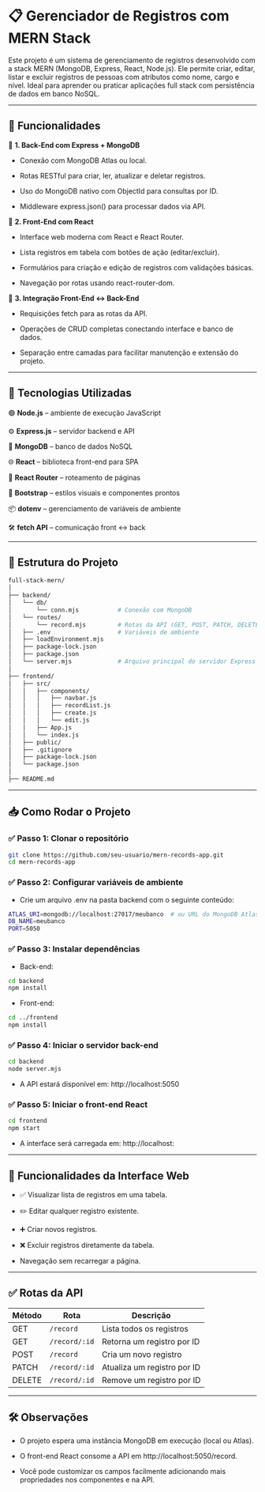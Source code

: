 # 📋 Gerenciador de Registros com MERN Stack

Este projeto é um sistema de gerenciamento de registros desenvolvido com a stack MERN (MongoDB, Express, React, Node.js). Ele permite criar, editar, listar e excluir registros de pessoas com atributos como nome, cargo e nível. Ideal para aprender ou praticar aplicações full stack com persistência de dados em banco NoSQL.

---

## 🚀 Funcionalidades

🔹 **1. Back-End com Express + MongoDB**

- Conexão com MongoDB Atlas ou local.

- Rotas RESTful para criar, ler, atualizar e deletar registros.

- Uso do MongoDB nativo com ObjectId para consultas por ID.

- Middleware express.json() para processar dados via API.

🔹 **2. Front-End com React**

- Interface web moderna com React e React Router.

- Lista registros em tabela com botões de ação (editar/excluir).

- Formulários para criação e edição de registros com validações básicas.

- Navegação por rotas usando react-router-dom.

🔹 **3. Integração Front-End ↔ Back-End**

- Requisições fetch para as rotas da API.

- Operações de CRUD completas conectando interface e banco de dados.

- Separação entre camadas para facilitar manutenção e extensão do projeto.

---

## 🧰 Tecnologias Utilizadas

🟢 **Node.js** – ambiente de execução JavaScript

⚙️ **Express.js** – servidor backend e API

🍃 **MongoDB** – banco de dados NoSQL

🌐 **React** – biblioteca front-end para SPA

🧭 **React Router** – roteamento de páginas

🎨 **Bootstrap** – estilos visuais e componentes prontos

📦 **dotenv** – gerenciamento de variáveis de ambiente

🛠️ **fetch API** – comunicação front ↔ back

---

## 📁 Estrutura do Projeto

```bash
full-stack-mern/
│
├── backend/
│   └── db/           
│       └── conn.mjs           # Conexão com MongoDB
│   └── routes/
│       └── record.mjs         # Rotas da API (GET, POST, PATCH, DELETE)
│   ├── .env                   # Variáveis de ambiente 
│   ├── loadEnvironment.mjs
│   ├── package-lock.json
│   ├── package.json
│   └── server.mjs             # Arquivo principal do servidor Express
│   
├── frontend/
│   ├── src/
│   │   ├── components/
│   │   │   ├── navbar.js
│   │   │   ├── recordList.js
│   │   │   ├── create.js
│   │   │   └── edit.js
│   │   ├── App.js
│   │   └── index.js
│   ├── public/      
│   ├── .gitignore
│   ├── package-lock.json                    
│   └── package.json
│
├── README.md
```

---

## 📥 Como Rodar o Projeto

### ✅ Passo 1: Clonar o repositório

```bash
git clone https://github.com/seu-usuario/mern-records-app.git
cd mern-records-app
```

### ✅ Passo 2: Configurar variáveis de ambiente

- Crie um arquivo .env na pasta backend com o seguinte conteúdo:

```bash
ATLAS_URI=mongodb://localhost:27017/meubanco  # ou URL do MongoDB Atlas
DB_NAME=meubanco
PORT=5050
```

### ✅ Passo 3: Instalar dependências

- Back-end:
```bash
cd backend
npm install
```

- Front-end:
```bash
cd ../frontend
npm install
```

### ✅ Passo 4: Iniciar o servidor back-end

```bash
cd backend
node server.mjs
```

- A API estará disponível em: http://localhost:5050

### ✅ Passo 5: Iniciar o front-end React

```bash
cd frontend
npm start
```

- A interface será carregada em: http://localhost:

---

## 🧪 Funcionalidades da Interface Web

- ✅ Visualizar lista de registros em uma tabela.

- ✏️ Editar qualquer registro existente.

- ➕ Criar novos registros.

- ❌ Excluir registros diretamente da tabela.

- Navegação sem recarregar a página.

---

## ✅ Rotas da API

| Método | Rota          | Descrição                   |
|--------|---------------|-----------------------------|
| GET    | `/record`     | Lista todos os registros    |
| GET    | `/record/:id` | Retorna um registro por ID  |
| POST   | `/record`     | Cria um novo registro       |
| PATCH  | `/record/:id` | Atualiza um registro por ID |
| DELETE | `/record/:id` | Remove um registro por ID   |

---

## 🛠️ Observações

- O projeto espera uma instância MongoDB em execução (local ou Atlas).

- O front-end React consome a API em http://localhost:5050/record.

- Você pode customizar os campos facilmente adicionando mais propriedades nos componentes e na API.